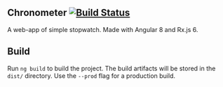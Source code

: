 ## Chronometer [![Build Status](https://travis-ci.com/yiqu/chronometer.svg?branch=master)](https://travis-ci.com/yiqu/chronometer)

A web-app of simple stopwatch. Made with Angular 8 and Rx.js 6.

## Build

Run `ng build` to build the project. The build artifacts will be stored in the `dist/` directory. Use the `--prod` flag for a production build.

